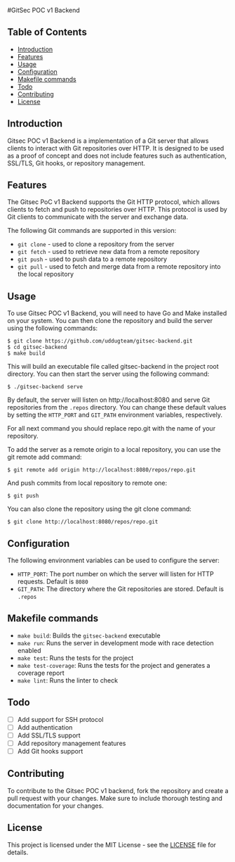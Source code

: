 #GitSec POC v1 Backend

## Table of Contents

- [Introduction](#Introduction)
- [Features](#Features)
- [Usage](#Usage)
- [Configuration](#Configuration)
- [Makefile commands](#Makefile-commands)
- [Todo](#Todo)
- [Contributing](#Contributing)
- [License](#License)

## Introduction
Gitsec POC v1 Backend is a implementation of a Git server that allows clients to interact with Git repositories over HTTP.
It is designed to be used as a proof of concept and does not include features such as authentication, SSL/TLS, Git hooks, or repository management.

## Features
The Gitsec PoC v1 Backend supports the Git HTTP protocol, which allows clients to fetch and push to repositories over HTTP.
This protocol is used by Git clients to communicate with the server and exchange data.

The following Git commands are supported in this version:

* `git clone` - used to clone a repository from the server
* `git fetch` - used to retrieve new data from a remote repository
* `git push` - used to push data to a remote repository
* `git pull` - used to fetch and merge data from a remote repository into the local repository

## Usage
To use Gitsec POC v1 Backend, you will need to have Go and Make installed on your system.
You can then clone the repository and build the server using the following commands:
```shell
$ git clone https://github.com/uddugteam/gitsec-backend.git
$ cd gitsec-backend
$ make build
```

This will build an executable file called gitsec-backend in the project root directory.
You can then start the server using the following command:
```shell
$ ./gitsec-backend serve
```

By default, the server will listen on http://localhost:8080 and serve Git repositories from the `.repos` directory.
You can change these default values by setting the `HTTP_PORT` and `GIT_PATH` environment variables, respectively.

For all next command you should replace repo.git with the name of your repository.

To add the server as a remote origin to a local repository, you can use the git remote add command:
```shell
$ git remote add origin http://localhost:8080/repos/repo.git
```

And push commits from local repository to remote one:
```shell
$ git push
```

You can also clone the repository using the git clone command:
```shell
$ git clone http://localhost:8080/repos/repo.git
```


## Configuration
The following environment variables can be used to configure the server:

* `HTTP_PORT`: The port number on which the server will listen for HTTP requests. Default is `8080`
* `GIT_PATH`: The directory where the Git repositories are stored. Default is `.repos`

## Makefile commands
* `make build`: Builds the `gitsec-backend` executable
* `make run`: Runs the server in development mode with race detection enabled
* `make test`: Runs the tests for the project
* `make test-coverage`: Runs the tests for the project and generates a coverage report
* `make lint`: Runs the linter to check

## Todo
- [ ] Add support for SSH protocol
- [ ] Add authentication
- [ ] Add SSL/TLS support
- [ ] Add repository management features
- [ ] Add Git hooks support

## Contributing
To contribute to the Gitsec POC v1 backend, fork the repository and create a pull request with your changes.
Make sure to include thorough testing and documentation for your changes.

## License
This project is licensed under the MIT License - see the [LICENSE](LICENSE) file for details.